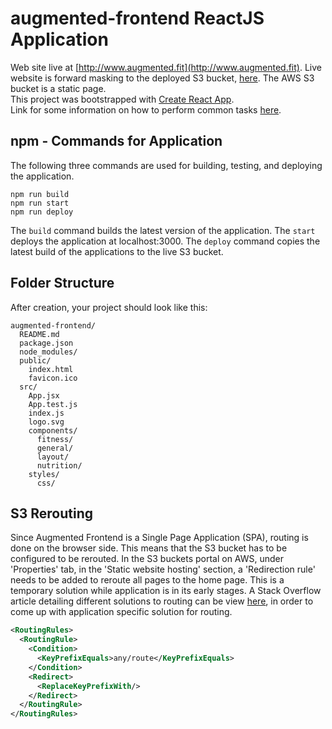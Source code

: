 # augmented-frontend ReactJS Application #
Web site live at [http://www.augmented.fit](http://www.augmented.fit). Live website is forward masking to the deployed S3 bucket, [here](http://augmented-frontend.s3-website-us-east-1.amazonaws.com). The AWS S3 bucket is a static page. <br/>
This project was bootstrapped with [Create React App](https://github.com/facebookincubator/create-react-app). <br/> 
Link for some information on how to perform common tasks [here](https://github.com/facebookincubator/create-react-app/blob/master/packages/react-scripts/template/README.md).

## npm - Commands for Application ##
The following three commands are used for building, testing, and deploying the application.

```
npm run build
npm run start
npm run deploy
```

The ```build``` command builds the latest version of the application. The ```start``` deploys the application at localhost:3000. The ```deploy``` command copies the latest build of the applications to the live S3 bucket.

## Folder Structure ##

After creation, your project should look like this:

```
augmented-frontend/
  README.md
  package.json
  node_modules/
  public/
    index.html
    favicon.ico
  src/
    App.jsx
    App.test.js
    index.js
    logo.svg
    components/
      fitness/
      general/
      layout/
      nutrition/
    styles/
      css/
```

## S3 Rerouting ##
Since Augmented Frontend is a Single Page Application (SPA), routing is done on the browser side. This means that the S3 bucket has to be configured to be rerouted. In the S3 buckets portal on AWS, under 'Properties' tab, in the 'Static website hosting' section, a 'Redirection rule' needs to be added to reroute all pages to the home page. This is a temporary solution while application is in its early stages. A Stack Overflow article detailing different solutions to routing can be view [here](https://stackoverflow.com/questions/27928372/react-router-urls-dont-work-when-refreshing-or-writting-manually), in order to come up with application specific solution for routing.

```xml
<RoutingRules>
  <RoutingRule>
    <Condition>
      <KeyPrefixEquals>any/route</KeyPrefixEquals>
    </Condition>
    <Redirect>
      <ReplaceKeyPrefixWith/>
    </Redirect>
  </RoutingRule>
</RoutingRules>
```
